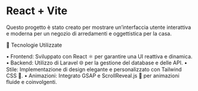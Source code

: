 # React + Vite

Questo progetto è stato creato per mostrare un’interfaccia utente interattiva e moderna per un negozio di arredamenti e oggettistica per la casa.

🌟 Tecnologie Utilizzate

• Frontend: Sviluppato con React ⚛️ per garantire una UI reattiva e dinamica.
• Backend: Utilizzo di Laravel 🌐 per la gestione del database e delle API.
• Stile: Implementazione di design elegante e personalizzato con Tailwind CSS 🎨.
• Animazioni: Integrato GSAP e ScrollReveal.js 🎥 per animazioni fluide e coinvolgenti.
	
